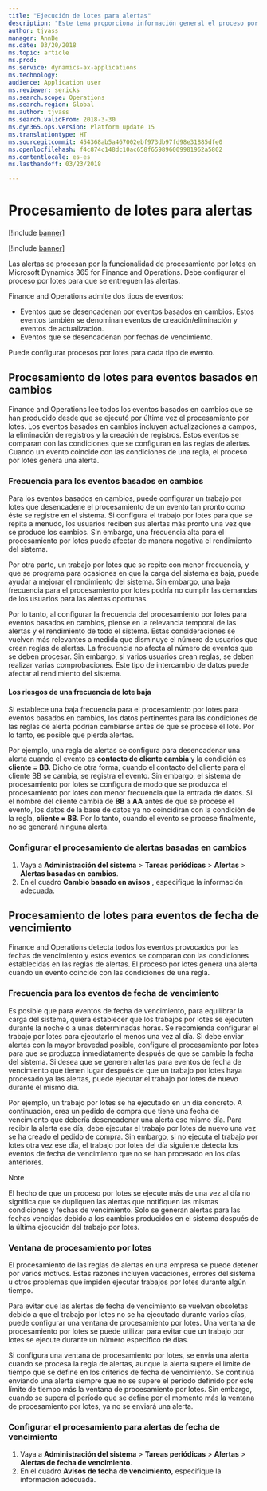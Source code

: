 ```yaml
---
title: "Ejecución de lotes para alertas"
description: "Este tema proporciona información general el proceso por lotes de las alertas de Microsoft Dynamics 365 for Finance and Operations."
author: tjvass
manager: AnnBe
ms.date: 03/20/2018
ms.topic: article
ms.prod: 
ms.service: dynamics-ax-applications
ms.technology: 
audience: Application user
ms.reviewer: sericks
ms.search.scope: Operations
ms.search.region: Global
ms.author: tjvass
ms.search.validFrom: 2018-3-30
ms.dyn365.ops.version: Platform update 15
ms.translationtype: HT
ms.sourcegitcommit: 454368ab5a467002ebf973db97fd98e31885dfe0
ms.openlocfilehash: f4c874c148dc10ac658f659896009981962a5802
ms.contentlocale: es-es
ms.lasthandoff: 03/23/2018

---
```


# <a name="batch-processing-for-alerts"></a>Procesamiento de lotes para alertas
[!include [banner](../includes/banner.md)]

[!include [banner](../includes/pre-release.md)]

Las alertas se procesan por la funcionalidad de procesamiento por lotes en Microsoft Dynamics 365 for Finance and Operations. Debe configurar el proceso por lotes para que se entreguen las alertas.

Finance and Operations admite dos tipos de eventos:

- Eventos que se desencadenan por eventos basados en cambios. Estos eventos también se denominan eventos de creación/eliminación y eventos de actualización.
- Eventos que se desencadenan por fechas de vencimiento.

Puede configurar procesos por lotes para cada tipo de evento.
        
## <a name="batch-processing-for-change-based-events"></a>Procesamiento de lotes para eventos basados en cambios
Finance and Operations lee todos los eventos basados en cambios que se han producido desde que se ejecutó por última vez el procesamiento por lotes. Los eventos basados en cambios incluyen actualizaciones a campos, la eliminación de registros y la creación de registros. Estos eventos se comparan con las condiciones que se configuran en las reglas de alertas. Cuando un evento coincide con las condiciones de una regla, el proceso por lotes genera una alerta.

### <a name="frequency-for-change-based-events"></a>Frecuencia para los eventos basados en cambios
Para los eventos basados en cambios, puede configurar un trabajo por lotes que desencadene el procesamiento de un evento tan pronto como éste se registre en el sistema. Si configura el trabajo por lotes para que se repita a menudo, los usuarios reciben sus alertas más pronto una vez que se produce los cambios. Sin embargo, una frecuencia alta para el procesamiento por lotes puede afectar de manera negativa el rendimiento del sistema.

Por otra parte, un trabajo por lotes que se repite con menor frecuencia, y que se programa para ocasiones en que la carga del sistema es baja, puede ayudar a mejorar el rendimiento del sistema. Sin embargo, una baja frecuencia para el procesamiento por lotes podría no cumplir las demandas de los usuarios para las alertas oportunas.

Por lo tanto, al configurar la frecuencia del procesamiento por lotes para eventos basados en cambios, piense en la relevancia temporal de las alertas y el rendimiento de todo el sistema. Estas consideraciones se vuelven más relevantes a medida que disminuye el número de usuarios que crean reglas de alertas. La frecuencia no afecta al número de eventos que se deben procesar. Sin embargo, si varios usuarios crean reglas, se deben realizar varias comprobaciones. Este tipo de intercambio de datos puede afectar al rendimiento del sistema.

#### <a name="the-risks-of-low-batch-frequency"></a>Los riesgos de una frecuencia de lote baja
Si establece una baja frecuencia para el procesamiento por lotes para eventos basados en cambios, los datos pertinentes para las condiciones de las reglas de alerta podrían cambiarse antes de que se procese el lote. Por lo tanto, es posible que pierda alertas.

Por ejemplo, una regla de alertas se configura para desencadenar una alerta cuando el evento es **contacto de cliente cambia** y la condición es **cliente = BB**. Dicho de otra forma, cuando el contacto del cliente para el cliente BB se cambia, se registra el evento. Sin embargo, el sistema de procesamiento por lotes se configura de modo que se produzca el procesamiento por lotes con menor frecuencia que la entrada de datos. Si el nombre del cliente cambia de **BB** a **AA** antes de que se procese el evento, los datos de la base de datos ya no coincidirán con la condición de la regla, **cliente = BB**. Por lo tanto, cuando el evento se procese finalmente, no se generará ninguna alerta.

### <a name="set-up-processing-for-change-based-alerts"></a>Configurar el procesamiento de alertas basadas en cambios
1. Vaya a **Administración del sistema** &gt; **Tareas periódicas** &gt; **Alertas** &gt; **Alertas basadas en cambios**.
2. En el cuadro **Cambio basado en avisos** , especifique la información adecuada.

## <a name="batch-processing-for-due-date-events"></a>Procesamiento de lotes para eventos de fecha de vencimiento
Finance and Operations detecta todos los eventos provocados por las fechas de vencimiento y estos eventos se comparan con las condiciones establecidas en las reglas de alertas. El proceso por lotes genera una alerta cuando un evento coincide con las condiciones de una regla.

### <a name="frequency-for-due-date-events"></a>Frecuencia para los eventos de fecha de vencimiento
Es posible que para eventos de fecha de vencimiento, para equilibrar la carga del sistema, quiera establecer que los trabajos por lotes se ejecuten durante la noche o a unas determinadas horas. Se recomienda configurar el trabajo por lotes para ejecutarlo el menos una vez al día. Si debe enviar alertas con la mayor brevedad posible, configure el procesamiento por lotes para que se produzca inmediatamente después de que se cambie la fecha del sistema. Si desea que se generen alertas para eventos de fecha de vencimiento que tienen lugar después de que un trabajo por lotes haya procesado ya las alertas, puede ejecutar el trabajo por lotes de nuevo durante el mismo día.

Por ejemplo, un trabajo por lotes se ha ejecutado en un día concreto. A continuación, crea un pedido de compra que tiene una fecha de vencimiento que debería desencadenar una alerta ese mismo día. Para recibir la alerta ese día, debe ejecutar el trabajo por lotes de nuevo una vez se ha creado el pedido de compra. Sin embargo, si no ejecuta el trabajo por lotes otra vez ese día, el trabajo por lotes del día siguiente detecta los eventos de fecha de vencimiento que no se han procesado en los días anteriores.

> [!NOTE]
> El hecho de que un proceso por lotes se ejecute más de una vez al día no significa que se dupliquen las alertas que notifiquen las mismas condiciones y fechas de vencimiento. Solo se generan alertas para las fechas vencidas debido a los cambios producidos en el sistema después de la última ejecución del trabajo por lotes.

### <a name="batch-processing-window"></a>Ventana de procesamiento por lotes
El procesamiento de las reglas de alertas en una empresa se puede detener por varios motivos. Estas razones incluyen vacaciones, errores del sistema u otros problemas que impiden ejecutar trabajos por lotes durante algún tiempo.

Para evitar que las alertas de fecha de vencimiento se vuelvan obsoletas debido a que el trabajo por lotes no se ha ejecutado durante varios días, puede configurar una ventana de procesamiento por lotes. Una ventana de procesamiento por lotes se puede utilizar para evitar que un trabajo por lotes se ejecute durante un número específico de días.

Si configura una ventana de procesamiento por lotes, se envía una alerta cuando se procesa la regla de alertas, aunque la alerta supere el límite de tiempo que se define en los criterios de fecha de vencimiento. Se continúa enviando una alerta siempre que no se supere el período definido por este límite de tiempo más la ventana de procesamiento por lotes. Sin embargo, cuando se supera el período que se define por el momento más la ventana de procesamiento por lotes, ya no se enviará una alerta.

### <a name="set-up-processing-for-due-date-alerts"></a>Configurar el procesamiento para alertas de fecha de vencimiento
1. Vaya a **Administración del sistema** &gt; **Tareas periódicas** &gt; **Alertas** &gt; **Alertas de fecha de vencimiento**.
2. En el cuadro **Avisos de fecha de vencimiento**, especifique la información adecuada.

